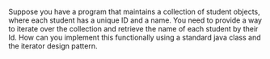 Suppose you have a program that maintains a collection of student objects, where each student has a unique ID and
a name. You need to provide a way to iterate over the collection and retrieve the name of each student by their Id.
How can you implement this functionally using a standard java class and the iterator design pattern.